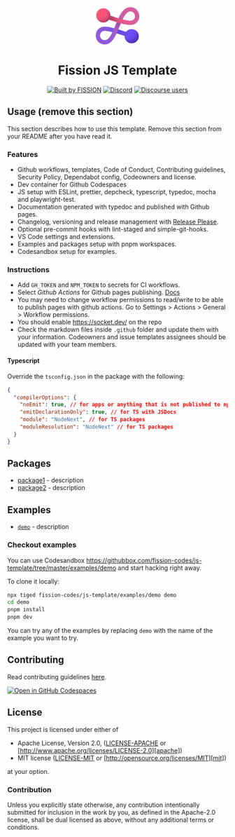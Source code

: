 <div align="center">
  <img src="./assets/logo.png" alt="fission Logo" width="100"></img>

  <h1 align="center">Fission JS Template</h1>

[![Built by FISSION](https://img.shields.io/badge/built_by-⌘_Fission-purple.svg)](https://fission.codes)
[![Discord](https://img.shields.io/discord/478735028319158273?logo=discord&color=mediumslateblue)](https://discord.gg/zAQBDEq)
[![Discourse users](<https://img.shields.io/discourse/users?server=https%3A%2F%2Ftalk.fission.codes&logo=discourse&label=talk&color=rgb(14%2C%20118%2C%20178)>)](https://talk.fission.codes)

</div>

## Usage (remove this section)

This section describes how to use this template. Remove this section from your README after you have read it.

### Features

- Github workflows, templates, Code of Conduct, Contributing guidelines, Security Policy, Dependabot config, Codeowners and license.
- Dev container for Github Codespaces
- JS setup with ESLint, prettier, depcheck, typescript, typedoc, mocha and playwright-test.
- Documentation generated with typedoc and published with Github pages.
- Changelog, versioning and release management with [Release Please](https://github.com/googleapis/release-please).
- Optional pre-commit hooks with lint-staged and simple-git-hooks.
- VS Code settings and extensions.
- Examples and packages setup with pnpm workspaces.
- Codesandbox setup for examples.

### Instructions

- Add `GH_TOKEN` and `NPM_TOKEN` to secrets for CI workflows.
- Select _Github Actions_ for Github pages publishing. [Docs](https://docs.github.com/en/pages/getting-started-with-github-pages/configuring-a-publishing-source-for-your-github-pages-site#publishing-with-a-custom-github-actions-workflow)
- You may need to change workflow permissions to read/write to be able to publish pages with github actions. Go to Settings > Actions > General > Workflow permissions.
- You should enable <https://socket.dev/> on the repo
- Check the markdown files inside `.github` folder and update them with your information. Codeowners and issue templates assignees should be updated with your team members.

#### Typescript

Override the `tsconfig.json` in the package with the following:

```json
{
  "compilerOptions": {
    "noEmit": true, // for apps or anything that is not published to npm
    "emitDeclarationOnly": true, // for TS with JSDocs
    "module": "NodeNext", // for TS packages
    "moduleResolution": "NodeNext" // for TS packages
  }
}
```

## Packages

- [package1](https://github.com/fission-codes/js-template/tree/master/packages/package1) - description
- [package2](https://github.com/fission-codes/js-template/tree/master/packages/package2) - description

## Examples

- [`demo`](https://github.com/fission-codes/js-template/tree/master/examples/demo) - description

### Checkout examples

You can use Codesandbox <https://githubbox.com/fission-codes/js-template/tree/master/examples/demo> and start hacking right away.

To clone it locally:

```bash
npx tiged fission-codes/js-template/examples/demo demo
cd demo
pnpm install
pnpm dev
```

You can try any of the examples by replacing `demo` with the name of the example you want to try.

## Contributing

Read contributing guidelines [here](.github/CONTRIBUTING.md).

[![Open in GitHub Codespaces](https://github.com/codespaces/badge.svg)](https://codespaces.new/hd-template/examples)

## License

This project is licensed under either of

- Apache License, Version 2.0, ([LICENSE-APACHE](./LICENSE-APACHE) or
  [http://www.apache.org/licenses/LICENSE-2.0][apache])
- MIT license ([LICENSE-MIT](./LICENSE-MIT) or
  [http://opensource.org/licenses/MIT][mit])

at your option.

### Contribution

Unless you explicitly state otherwise, any contribution intentionally
submitted for inclusion in the work by you, as defined in the Apache-2.0
license, shall be dual licensed as above, without any additional terms or
conditions.

[apache]: https://www.apache.org/licenses/LICENSE-2.0
[mit]: http://opensource.org/licenses/MIT

